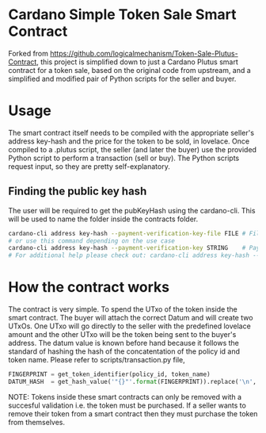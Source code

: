 # Cardano Simple Token Sale Smart Contract

Forked from https://github.com/logicalmechanism/Token-Sale-Plutus-Contract, this project is simplified down to just a Cardano Plutus smart contract for a token sale, based on the original code from upstream, and a simplified and modified pair of Python scripts for the seller and buyer.

# Usage

The smart contract itself needs to be compiled with the appropriate seller's address key-hash and the price for the token to be sold, in lovelace. Once compiled to a .plutus script, the seller (and later the buyer) use the provided Python script to perform a transaction (sell or buy). The Python scripts request input, so they are pretty self-explanatory. 

## Finding the public key hash

The user will be required to get the pubKeyHash using the cardano-cli. This will be used to name the folder inside the contracts folder.

```bash
cardano-cli address key-hash --payment-verification-key-file FILE # Filepath of the payment verification key.
# or use this command depending on the use case
cardano-cli address key-hash --payment-verification-key STRING    # Payment verification key (Bech32-encoded)
# For additional help please check out: cardano-cli address key-hash --help
```

# How the contract works

The contract is very simple. To spend the UTxo of the token inside the smart contract. The buyer will attach the correct Datum and will create two UTxOs. One UTxo will go directly to the seller with the predefined lovelace amount and the other UTxo will be the token being sent to the buyer's address. The datum value is known before hand because it follows the standard of hashing the hash of the concatentation of the policy id and token name. Please refer to scripts/transaction.py file, 

```python
FINGERPRINT = get_token_identifier(policy_id, token_name)
DATUM_HASH  = get_hash_value('"{}"'.format(FINGERPRINT)).replace('\n', '')
```

NOTE: Tokens inside these smart contracts can only be removed with a succesful validation i.e. the token must be purchased. If a seller wants to remove their token from a smart contract then they must purchase the token from themselves.
